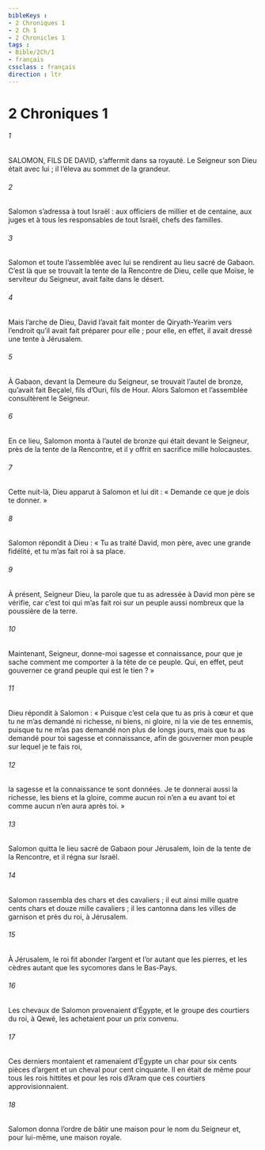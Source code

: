 ```yaml
---
bibleKeys : 
- 2 Chroniques 1
- 2 Ch 1
- 2 Chronicles 1
tags : 
- Bible/2Ch/1
- français
cssclass : français
direction : ltr
---
```


# 2 Chroniques 1

###### 1
SALOMON, FILS DE DAVID, s’affermit dans sa royauté. Le Seigneur son Dieu était avec lui ; il l’éleva au sommet de la grandeur.
###### 2
Salomon s’adressa à tout Israël : aux officiers de millier et de centaine, aux juges et à tous les responsables de tout Israël, chefs des familles.
###### 3
Salomon et toute l’assemblée avec lui se rendirent au lieu sacré de Gabaon. C’est là que se trouvait la tente de la Rencontre de Dieu, celle que Moïse, le serviteur du Seigneur, avait faite dans le désert.
###### 4
Mais l’arche de Dieu, David l’avait fait monter de Qiryath-Yearim vers l’endroit qu’il avait fait préparer pour elle ; pour elle, en effet, il avait dressé une tente à Jérusalem.
###### 5
À Gabaon, devant la Demeure du Seigneur, se trouvait l’autel de bronze, qu’avait fait Beçalel, fils d’Ouri, fils de Hour. Alors Salomon et l’assemblée consultèrent le Seigneur.
###### 6
En ce lieu, Salomon monta à l’autel de bronze qui était devant le Seigneur, près de la tente de la Rencontre, et il y offrit en sacrifice mille holocaustes.
###### 7
Cette nuit-là, Dieu apparut à Salomon et lui dit : « Demande ce que je dois te donner. »
###### 8
Salomon répondit à Dieu : « Tu as traité David, mon père, avec une grande fidélité, et tu m’as fait roi à sa place.
###### 9
À présent, Seigneur Dieu, la parole que tu as adressée à David mon père se vérifie, car c’est toi qui m’as fait roi sur un peuple aussi nombreux que la poussière de la terre.
###### 10
Maintenant, Seigneur, donne-moi sagesse et connaissance, pour que je sache comment me comporter à la tête de ce peuple. Qui, en effet, peut gouverner ce grand peuple qui est le tien ? »
###### 11
Dieu répondit à Salomon : « Puisque c’est cela que tu as pris à cœur et que tu ne m’as demandé ni richesse, ni biens, ni gloire, ni la vie de tes ennemis, puisque tu ne m’as pas demandé non plus de longs jours, mais que tu as demandé pour toi sagesse et connaissance, afin de gouverner mon peuple sur lequel je te fais roi,
###### 12
la sagesse et la connaissance te sont données. Je te donnerai aussi la richesse, les biens et la gloire, comme aucun roi n’en a eu avant toi et comme aucun n’en aura après toi. »
###### 13
Salomon quitta le lieu sacré de Gabaon pour Jérusalem, loin de la tente de la Rencontre, et il régna sur Israël.
###### 14
Salomon rassembla des chars et des cavaliers ; il eut ainsi mille quatre cents chars et douze mille cavaliers ; il les cantonna dans les villes de garnison et près du roi, à Jérusalem.
###### 15
À Jérusalem, le roi fit abonder l’argent et l’or autant que les pierres, et les cèdres autant que les sycomores dans le Bas-Pays.
###### 16
Les chevaux de Salomon provenaient d’Égypte, et le groupe des courtiers du roi, à Qewé, les achetaient pour un prix convenu.
###### 17
Ces derniers montaient et ramenaient d’Égypte un char pour six cents pièces d’argent et un cheval pour cent cinquante. Il en était de même pour tous les rois hittites et pour les rois d’Aram que ces courtiers approvisionnaient.
###### 18
Salomon donna l’ordre de bâtir une maison pour le nom du Seigneur et, pour lui-même, une maison royale.

